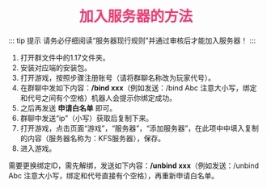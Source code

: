 # <div align="center"><font color=#FD366D>加入服务器的方法</font></div>
::: tip 提示
请务必仔细阅读“服务器现行规则”并通过审核后才能加入服务器！
:::
1. 打开群文件中的1.17文件夹。
2. 安装对应端的安装包。 
3. 打开游戏，按照步骤注册账号（请将群聊名称改为玩家代号）。
4. 在群聊中发如下内容：**/bind xxx**（例如发送：/bind Abc 注意大小写，绑定和代号之间有个空格）机器人会提示你绑定成功。
5. 之后再发送 **申请白名单** 即可。
6. 群聊中发送“ip”（小写）获取后复制下来。
7. 打开游戏，点击页面“游戏”，“服务器”，“添加服务器”，在此项中中填入复制的内容（服务器名称为：KFS服务器），保存。
8. 进入游戏。

需要更换绑定ID，需先解绑，发送如下内容：**/unbind xxx**（例如发送：/unbind Abc 注意大小写，绑定和代号直接有个空格），再重新申请白名单。